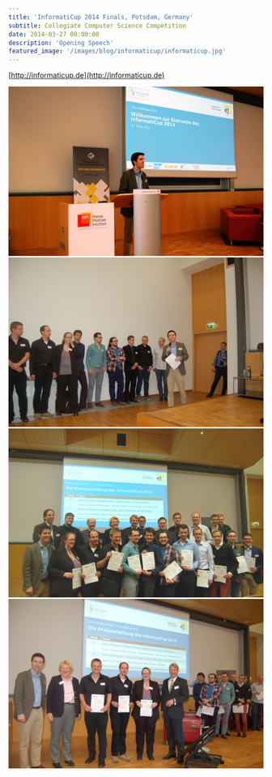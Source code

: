```yaml
---
title: 'InformatiCup 2014 Finals, Potsdam, Germany'
subtitle: Collegiate Computer Science Competition
date: 2014-03-27 00:00:00
description: 'Opening Speech'
featured_image: '/images/blog/informaticup/informaticup.jpg'
---
```


[http://informaticup.de](http://informaticup.de)

<div class="gallery" data-columns="1">
	<img src="/images/blog/informaticup/informaticup-2014-opening-speech.jpg">
	<img src="/images/blog/informaticup/informaticup-2014-laudation.jpg">
	<img src="/images/blog/informaticup/informaticup-2014-finalists.jpg">
	<img src="/images/blog/informaticup/informaticup-2014-winning-team.jpg">
</div>
